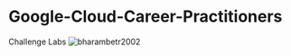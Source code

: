 # Google-Cloud-Career-Practitioners
Challenge Labs 
<img src="https://komarev.com/ghpvc/?username=bharambetr2002&label=Profile%20views&color=FF00FF&style=flat" alt="bharambetr2002" />
